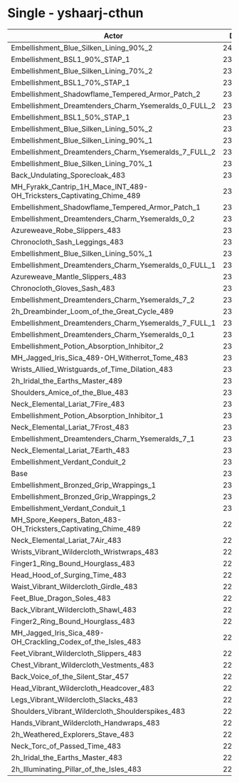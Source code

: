 # Single - yshaarj-cthun
| Actor | DPS | Increase |
|---|:---:|:---:|
|Embellishment_Blue_Silken_Lining_90%_2|240974|4.65%|
|Embellishment_BSL1_90%_STAP_1|239463|4.00%|
|Embellishment_Blue_Silken_Lining_70%_2|238614|3.63%|
|Embellishment_BSL1_70%_STAP_1|238075|3.40%|
|Embellishment_Shadowflame_Tempered_Armor_Patch_2|237419|3.11%|
|Embellishment_Dreamtenders_Charm_Ysemeralds_0_FULL_2|237140|2.99%|
|Embellishment_BSL1_50%_STAP_1|237067|2.96%|
|Embellishment_Blue_Silken_Lining_50%_2|236191|2.58%|
|Embellishment_Blue_Silken_Lining_90%_1|235872|2.44%|
|Embellishment_Dreamtenders_Charm_Ysemeralds_7_FULL_2|235605|2.32%|
|Embellishment_Blue_Silken_Lining_70%_1|234693|1.93%|
|Back_Undulating_Sporecloak_483|234155|1.69%|
|MH_Fyrakk_Cantrip_1H_Mace_INT_489-OH_Tricksters_Captivating_Chime_489|233966|1.61%|
|Embellishment_Shadowflame_Tempered_Armor_Patch_1|233816|1.55%|
|Embellishment_Dreamtenders_Charm_Ysemeralds_0_2|233814|1.54%|
|Azureweave_Robe_Slippers_483|233550|1.43%|
|Chronocloth_Sash_Leggings_483|233507|1.41%|
|Embellishment_Blue_Silken_Lining_50%_1|233479|1.40%|
|Embellishment_Dreamtenders_Charm_Ysemeralds_0_FULL_1|233343|1.34%|
|Azureweave_Mantle_Slippers_483|233290|1.32%|
|Chronocloth_Gloves_Sash_483|233171|1.27%|
|Embellishment_Dreamtenders_Charm_Ysemeralds_7_2|232954|1.17%|
|2h_Dreambinder_Loom_of_the_Great_Cycle_489|232085|0.79%|
|Embellishment_Dreamtenders_Charm_Ysemeralds_7_FULL_1|231854|0.69%|
|Embellishment_Dreamtenders_Charm_Ysemeralds_0_1|231778|0.66%|
|Embellishment_Potion_Absorption_Inhibitor_2|231427|0.51%|
|MH_Jagged_Iris_Sica_489-OH_Witherrot_Tome_483|231346|0.47%|
|Wrists_Allied_Wristguards_of_Time_Dilation_483|231025|0.33%|
|2h_Iridal_the_Earths_Master_489|230945|0.30%|
|Shoulders_Amice_of_the_Blue_483|230841|0.25%|
|Neck_Elemental_Lariat_7Fire_483|230784|0.23%|
|Embellishment_Potion_Absorption_Inhibitor_1|230700|0.19%|
|Neck_Elemental_Lariat_7Frost_483|230647|0.17%|
|Embellishment_Dreamtenders_Charm_Ysemeralds_7_1|230551|0.13%|
|Neck_Elemental_Lariat_7Earth_483|230414|0.07%|
|Embellishment_Verdant_Conduit_2|230343|0.04%|
|Base|230256|0.00%|
|Embellishment_Bronzed_Grip_Wrappings_1|230213|-0.02%|
|Embellishment_Bronzed_Grip_Wrappings_2|230163|-0.04%|
|Embellishment_Verdant_Conduit_1|230079|-0.08%|
|MH_Spore_Keepers_Baton_483-OH_Tricksters_Captivating_Chime_489|229977|-0.12%|
|Neck_Elemental_Lariat_7Air_483|229579|-0.29%|
|Wrists_Vibrant_Wildercloth_Wristwraps_483|229495|-0.33%|
|Finger1_Ring_Bound_Hourglass_483|229407|-0.37%|
|Head_Hood_of_Surging_Time_483|229402|-0.37%|
|Waist_Vibrant_Wildercloth_Girdle_483|229386|-0.38%|
|Feet_Blue_Dragon_Soles_483|229269|-0.43%|
|Back_Vibrant_Wildercloth_Shawl_483|229148|-0.48%|
|Finger2_Ring_Bound_Hourglass_483|229074|-0.51%|
|MH_Jagged_Iris_Sica_489-OH_Crackling_Codex_of_the_Isles_483|228995|-0.55%|
|Feet_Vibrant_Wildercloth_Slippers_483|228883|-0.60%|
|Chest_Vibrant_Wildercloth_Vestments_483|228765|-0.65%|
|Back_Voice_of_the_Silent_Star_457|228621|-0.71%|
|Head_Vibrant_Wildercloth_Headcover_483|228485|-0.77%|
|Legs_Vibrant_Wildercloth_Slacks_483|228448|-0.79%|
|Shoulders_Vibrant_Wildercloth_Shoulderspikes_483|228369|-0.82%|
|Hands_Vibrant_Wildercloth_Handwraps_483|228143|-0.92%|
|2h_Weathered_Explorers_Stave_483|227418|-1.23%|
|Neck_Torc_of_Passed_Time_483|227302|-1.28%|
|2h_Iridal_the_Earths_Master_483|227130|-1.36%|
|2h_Illuminating_Pillar_of_the_Isles_483|226626|-1.58%|
